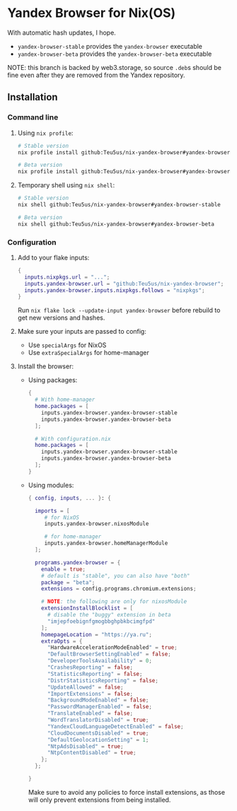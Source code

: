 # Yandex Browser for Nix(OS)

With automatic hash updates, I hope.

* `yandex-browser-stable` provides the `yandex-browser` executable
* `yandex-browser-beta` provides the `yandex-browser-beta` executable

NOTE: this branch is backed by web3.storage, so source `.deb`s should be fine even after they are removed from the Yandex repository.

## Installation

### Command line

1. Using `nix profile`:

   ``` sh
   # Stable version
   nix profile install github:Teu5us/nix-yandex-browser#yandex-browser-stable

   # Beta version
   nix profile install github:Teu5us/nix-yandex-browser#yandex-browser-beta
   ```

2. Temporary shell using `nix shell`:

   ``` sh
   # Stable version
   nix shell github:Teu5us/nix-yandex-browser#yandex-browser-stable

   # Beta version
   nix shell github:Teu5us/nix-yandex-browser#yandex-browser-beta
   ```

### Configuration

1. Add to your flake inputs:

   ``` nix
   {
     inputs.nixpkgs.url = "...";
     inputs.yandex-browser.url = "github:Teu5us/nix-yandex-browser";
     inputs.yandex-browser.inputs.nixpkgs.follows = "nixpkgs";
   }
   ```

   Run `nix flake lock --update-input yandex-browser` before rebuild to get new
   versions and hashes.

2. Make sure your inputs are passed to config:

   * Use `specialArgs` for NixOS
   * Use `extraSpecialArgs` for home-manager

3. Install the browser:

    * Using packages:

      ```nix
      {
        # With home-manager
        home.packages = [
          inputs.yandex-browser.yandex-browser-stable
          inputs.yandex-browser.yandex-browser-beta
        ];

        # With configuration.nix
        home.packages = [
          inputs.yandex-browser.yandex-browser-stable
          inputs.yandex-browser.yandex-browser-beta
        ];
      }
      ```

    * Using modules:

      ```nix
      { config, inputs, ... }: {

        imports = [
           # for NixOS
           inputs.yandex-browser.nixosModule

           # for home-manager
           inputs.yandex-browser.homeManagerModule
        ];

        programs.yandex-browser = {
          enable = true;
          # default is "stable", you can also have "both"
          package = "beta";
          extensions = config.programs.chromium.extensions;

          # NOTE: the following are only for nixosModule
          extensionInstallBlocklist = [
            # disable the "buggy" extension in beta
            "imjepfoebignfgmogbbghpbkbcimgfpd"
          ];
          homepageLocation = "https://ya.ru";
          extraOpts = {
            "HardwareAccelerationModeEnabled" = true;
            "DefaultBrowserSettingEnabled" = false;
            "DeveloperToolsAvailability" = 0;
            "CrashesReporting" = false;
            "StatisticsReporting" = false;
            "DistrStatisticsReporting" = false;
            "UpdateAllowed" = false;
            "ImportExtensions" = false;
            "BackgroundModeEnabled" = false;
            "PasswordManagerEnabled" = false;
            "TranslateEnabled" = false;
            "WordTranslatorDisabled" = true;
            "YandexCloudLanguageDetectEnabled" = false;
            "CloudDocumentsDisabled" = true;
            "DefaultGeolocationSetting" = 1;
            "NtpAdsDisabled" = true;
            "NtpContentDisabled" = true;
          };
        };

      }
      ```

      Make sure to avoid any policies to force install extensions, as those will only prevent extensions from being installed.
